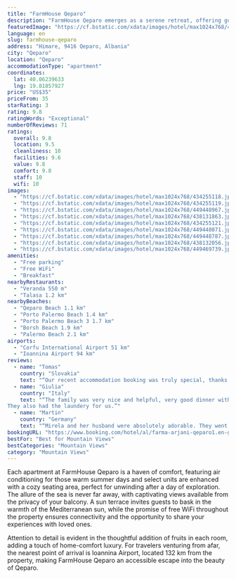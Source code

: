 ```yaml
---
title: "FarmHouse Qeparo"
description: "FarmHouse Qeparo emerges as a serene retreat, offering guests a picturesque stay with its stunning mountain views and meticulously maintained garden."
featuredImage: "https://cf.bstatic.com/xdata/images/hotel/max1024x768/434255118.jpg?k=6dc6ee696aa3e1f3f343c2068710e6f9406c5612fa9dc89c4a8f21ac35a9da3f&o=&hp=1"
language: en
slug: farmhouse-qeparo
address: "Himare, 9416 Qeparo, Albania"
city: "Qeparo"
location: "Qeparo"
accommodationType: "apartment"
coordinates:
  lat: 40.06239633
  lng: 19.81857927
price: "US$35"
priceFrom: 35
starRating: 3
rating: 9.8
ratingWords: "Exceptional"
numberOfReviews: 71
ratings:
  overall: 9.8
  location: 9.5
  cleanliness: 10
  facilities: 9.6
  value: 9.8
  comfort: 9.8
  staff: 10
  wifi: 10
images:
  - "https://cf.bstatic.com/xdata/images/hotel/max1024x768/434255118.jpg?k=6dc6ee696aa3e1f3f343c2068710e6f9406c5612fa9dc89c4a8f21ac35a9da3f&o=&hp=1"
  - "https://cf.bstatic.com/xdata/images/hotel/max1024x768/434255119.jpg?k=3c3baa7b91bc9d118d00ae3638c2683f79ceb0d6905307dcf71dd5df99aab977&o=&hp=1"
  - "https://cf.bstatic.com/xdata/images/hotel/max1024x768/449448967.jpg?k=cfce168edaaba1ec0acd215608bcc3a45467781c9d9117158da34db0f894c3fb&o=&hp=1"
  - "https://cf.bstatic.com/xdata/images/hotel/max1024x768/438131863.jpg?k=c8f63184e4090231ab64d53bf04d1d9d72ba1195f2929dc68e4fca517df0c962&o=&hp=1"
  - "https://cf.bstatic.com/xdata/images/hotel/max1024x768/434255121.jpg?k=e4c545517741033e0bc508cddaf28a24ff5cd229d49bba83b40203bf768cea84&o=&hp=1"
  - "https://cf.bstatic.com/xdata/images/hotel/max1024x768/449448071.jpg?k=d9b9e47d655edfb1116f5bd76cb297b24ec16c718678a650c150e6cced19dd11&o=&hp=1"
  - "https://cf.bstatic.com/xdata/images/hotel/max1024x768/449448787.jpg?k=793cc6d8edb2a506b8deb0a84985c4843ed119243e263268d5ab5d5f5d8de2d1&o=&hp=1"
  - "https://cf.bstatic.com/xdata/images/hotel/max1024x768/438132056.jpg?k=1180f5893229ea1a8ef873e32ed19f515dc2578474654b903abb466aca8d22a7&o=&hp=1"
  - "https://cf.bstatic.com/xdata/images/hotel/max1024x768/449469739.jpg?k=52d1235d32256f52a736b94bc650f169a6f2d0d0797bc798e1579b9bb39177f1&o=&hp=1"
amenities:
  - "Free parking"
  - "Free WiFi"
  - "Breakfast"
nearbyRestaurants:
  - "Veranda 550 m"
  - "Talasa 1.2 km"
nearbyBeaches:
  - "Qeparo Beach 1.1 km"
  - "Porto Palermo Beach 1.4 km"
  - "Porto Palermo Beach 3 1.7 km"
  - "Borsh Beach 1.9 km"
  - "Palermo Beach 2.1 km"
airports:
  - "Corfu International Airport 51 km"
  - "Ioannina Airport 94 km"
reviews:
  - name: "Tomas"
    country: "Slovakia"
    text: "“Our recent accommodation booking was truly special, thanks in large part to the incredibly gracious female owner of the house. Despite the language barrier, her warmth and hospitality shone through. She prepared the most delicious breakfasts that...”"
  - name: "Giulia"
    country: "Italy"
    text: "“The family was very nice and helpful, very good dinner with local product, comfortable and clean rooms.
They also had the laundery for us.”"
  - name: "Martin"
    country: "Germany"
    text: "“Mirela and her husband were absolutely adorable. They went out of their way to make our stay as perfect as it could possibly be. The breakfast was great and we got to experience different Albanian classics each day. It’s the perfect spot if you...”"
bookingURL: "https://www.booking.com/hotel/al/farma-arjani-qeparo1.en-gb.html?aid=8035640"
bestFor: "Best for Mountain Views"
bestCategories: "Mountain Views"
category: "Mountain Views"
---
```


Each apartment at FarmHouse Qeparo is a haven of comfort, featuring air conditioning for those warm summer days and select units are enhanced with a cozy seating area, perfect for unwinding after a day of exploration. The allure of the sea is never far away, with captivating views available from the privacy of your balcony. A sun terrace invites guests to bask in the warmth of the Mediterranean sun, while the promise of free WiFi throughout the property ensures connectivity and the opportunity to share your experiences with loved ones.

Attention to detail is evident in the thoughtful addition of fruits in each room, adding a touch of home-comfort luxury. For travelers venturing from afar, the nearest point of arrival is Ioannina Airport, located 132 km from the property, making FarmHouse Qeparo an accessible escape into the beauty of Qeparo.